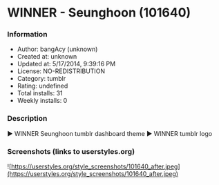 # WINNER - Seunghoon (101640)

### Information
- Author: bangAcy (unknown)
- Created at: unknown
- Updated at: 5/17/2014, 9:39:16 PM
- License: NO-REDISTRIBUTION
- Category: tumblr
- Rating: undefined
- Total installs: 31
- Weekly installs: 0


### Description
► WINNER Seunghoon tumblr dashboard theme 
► WINNER tumblr logo


### Screenshots (links to userstyles.org)
![https://userstyles.org/style_screenshots/101640_after.jpeg](https://userstyles.org/style_screenshots/101640_after.jpeg)


